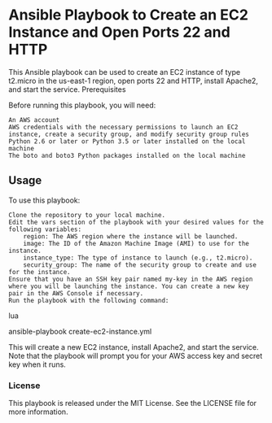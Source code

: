 # Ansible Playbook to Create an EC2 Instance and Open Ports 22 and HTTP

This Ansible playbook can be used to create an EC2 instance of type t2.micro in the us-east-1 region, open ports 22 and HTTP, install Apache2, and start the service.
Prerequisites

Before running this playbook, you will need:

    An AWS account
    AWS credentials with the necessary permissions to launch an EC2 instance, create a security group, and modify security group rules
    Python 2.6 or later or Python 3.5 or later installed on the local machine
    The boto and boto3 Python packages installed on the local machine

 ## Usage

To use this playbook:

    Clone the repository to your local machine.
    Edit the vars section of the playbook with your desired values for the following variables:
        region: The AWS region where the instance will be launched.
        image: The ID of the Amazon Machine Image (AMI) to use for the instance.
        instance_type: The type of instance to launch (e.g., t2.micro).
        security_group: The name of the security group to create and use for the instance.
    Ensure that you have an SSH key pair named my-key in the AWS region where you will be launching the instance. You can create a new key pair in the AWS Console if necessary.
    Run the playbook with the following command:

lua

ansible-playbook create-ec2-instance.yml

This will create a new EC2 instance, install Apache2, and start the service. Note that the playbook will prompt you for your AWS access key and secret key when it runs.
### License

This playbook is released under the MIT License. See the LICENSE file for more information.
